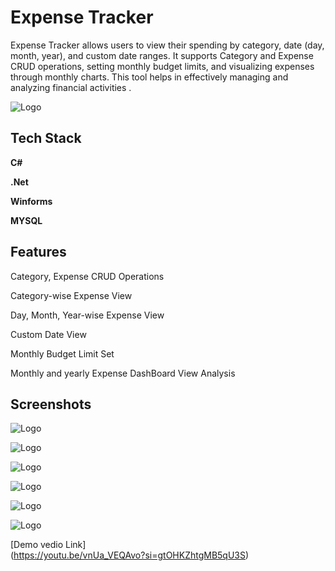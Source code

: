 
# Expense Tracker

 Expense Tracker allows users to view their spending by category, date (day, month, year), and custom date ranges. It supports Category and Expense CRUD operations, setting monthly budget limits, and visualizing expenses through monthly charts. This tool helps in effectively managing and analyzing financial activities .



![Logo](https://i.ibb.co/pypQwvT/business-2.png)


## Tech Stack

**C#**

**.Net** 

**Winforms**

**MYSQL**








## Features

Category, Expense CRUD Operations

Category-wise Expense View

Day, Month, Year-wise Expense View

Custom Date View

Monthly Budget Limit Set

Monthly and yearly Expense DashBoard View Analysis

## Screenshots


![Logo](https://i.ibb.co/CzVg7kB/Screenshot-18.png) 

![Logo](https://i.ibb.co/f1n64mP/Screenshot-20.png)

![Logo](https://i.ibb.co/rsdk7QT/Screenshot-28.png)

![Logo](https://i.ibb.co/mScDLf1/Screenshot-29.png)

![Logo](https://i.ibb.co/JcGX7q5/Screenshot-30.png)

![Logo](https://i.ibb.co/0ChxTWf/Screenshot-24.png)

[Demo vedio Link]<br>(https://youtu.be/vnUa_VEQAvo?si=gtOHKZhtgMB5qU3S)
